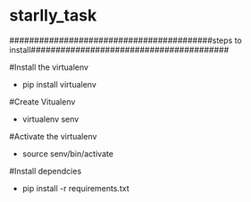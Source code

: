 # starlly_task
#########################################steps to install########################################

#Install the virtualenv
- pip install virtualenv

#Create Vitualenv
- virtualenv senv

#Activate the virtualenv 
- source senv/bin/activate

#Install dependcies
- pip install -r requirements.txt